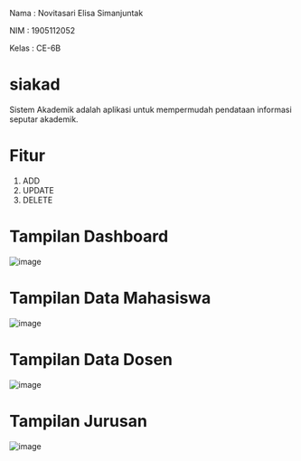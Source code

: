 Nama : Novitasari Elisa Simanjuntak

NIM : 1905112052

Kelas : CE-6B



# siakad
Sistem Akademik adalah aplikasi untuk mempermudah pendataan informasi seputar akademik.

# Fitur
1. ADD
2. UPDATE
3. DELETE

# Tampilan Dashboard
![image](https://user-images.githubusercontent.com/91000274/172878463-87c439f2-06cc-4358-a7fe-42c1d57022e3.png)



# Tampilan Data Mahasiswa
![image](https://user-images.githubusercontent.com/91000274/172878765-4bb66d56-01a8-4c09-b4e9-6139db5d10ed.png)



# Tampilan Data Dosen
![image](https://user-images.githubusercontent.com/91000274/172878820-6db20627-4531-45cd-a453-49163e617a79.png)



# Tampilan Jurusan
![image](https://user-images.githubusercontent.com/91000274/172878912-1b579b7c-0053-4f88-997c-8b6ac16dcc92.png)

